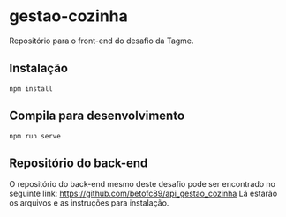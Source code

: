 # gestao-cozinha
Repositório para o front-end do desafio da Tagme.

## Instalação
```
npm install
```

## Compila para desenvolvimento
```
npm run serve
```

## Repositório do back-end
O repositório do back-end mesmo deste desafio pode ser encontrado no seguinte link: https://github.com/betofc89/api_gestao_cozinha
Lá estarão os arquivos e as instruções para instalação.

